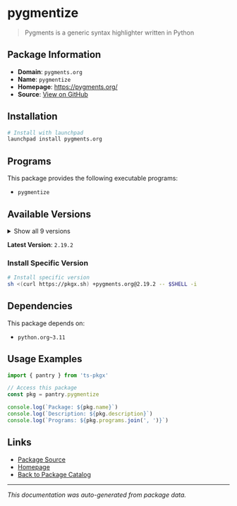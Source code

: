 # pygmentize

> Pygments is a generic syntax highlighter written in Python

## Package Information

- **Domain**: `pygments.org`
- **Name**: `pygmentize`
- **Homepage**: https://pygments.org/
- **Source**: [View on GitHub](https://github.com/pkgxdev/pantry/tree/main/projects/pygments.org/package.yml)

## Installation

```bash
# Install with launchpad
launchpad install pygments.org
```

## Programs

This package provides the following executable programs:

- `pygmentize`

## Available Versions

<details>
<summary>Show all 9 versions</summary>

- `2.19.2`, `2.19.1`, `2.19.0`, `2.18.0`, `2.17.2`
- `2.17.1`, `2.17.0`, `2.15.0`, `2.14.0`

</details>

**Latest Version**: `2.19.2`

### Install Specific Version

```bash
# Install specific version
sh <(curl https://pkgx.sh) +pygments.org@2.19.2 -- $SHELL -i
```

## Dependencies

This package depends on:

- `python.org~3.11`

## Usage Examples

```typescript
import { pantry } from 'ts-pkgx'

// Access this package
const pkg = pantry.pygmentize

console.log(`Package: ${pkg.name}`)
console.log(`Description: ${pkg.description}`)
console.log(`Programs: ${pkg.programs.join(', ')}`)
```

## Links

- [Package Source](https://github.com/pkgxdev/pantry/tree/main/projects/pygments.org/package.yml)
- [Homepage](https://pygments.org/)
- [Back to Package Catalog](../../package-catalog.md)

---

*This documentation was auto-generated from package data.*
